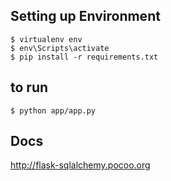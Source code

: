 
## Setting up Environment

```
$ virtualenv env
$ env\Scripts\activate
$ pip install -r requirements.txt
```

## to run

```
$ python app/app.py
```


## Docs
http://flask-sqlalchemy.pocoo.org